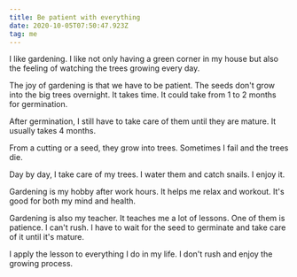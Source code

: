 ```yaml
---
title: Be patient with everything
date: 2020-10-05T07:50:47.923Z
tag: me
---
```

I like gardening. I like not only having a green corner in my house but also the feeling of watching the trees growing every day.

The joy of gardening is that we have to be patient. The seeds don't grow into the big trees overnight. It takes time. It could take from 1 to 2 months for germination.

After germination, I still have to take care of them until they are mature. It usually takes 4 months.

From a cutting or a seed, they grow into trees. Sometimes I fail and the trees die.

Day by day, I take care of my trees. I water them and catch snails. I enjoy it.

Gardening is my hobby after work hours. It helps me relax and workout. It's good for both my mind and health.

Gardening is also my teacher. It teaches me a lot of lessons. One of them is patience. I can't rush. I have to wait for the seed to germinate and take care of it until it's mature.

I apply the lesson to everything I do in my life. I don't rush and enjoy the growing process.